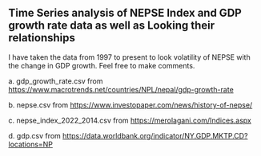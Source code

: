 ## Time Series analysis of NEPSE Index and GDP growth rate data as well as Looking their relationships
I have taken the data from 1997 to present to look volatility of NEPSE with the change in GDP growth. Feel free to make comments. 

a. gdp_growth_rate.csv from https://www.macrotrends.net/countries/NPL/nepal/gdp-growth-rate

b. nepse.csv from https://www.investopaper.com/news/history-of-nepse/

c. nepse_index_2022_2014.csv from https://merolagani.com/Indices.aspx

d. gdp.csv from https://data.worldbank.org/indicator/NY.GDP.MKTP.CD?locations=NP
